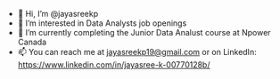 - 👋 Hi, I’m @jayasreekp
- 👀 I’m interested in Data Analysts job openings
- 🌱 I’m currently completing the Junior Data Analust course at Npower Canada
- 📫 You can reach me at jayasreekp19@gmail.com or on LinkedIn: https://www.linkedin.com/in/jayasree-k-00770128b/

<!---
jayasreekp/jayasreekp is a ✨ special ✨ repository because its `README.md` (this file) appears on your GitHub profile.
You can click the Preview link to take a look at your changes.
--->
